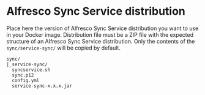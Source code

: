 # Alfresco Sync Service distribution

Place here the version of Alfresco Sync Service distribution you want to use in
your Docker image. Distribution file must be a ZIP file with the expected
structure of an Alfresco Sync Service distribution. Only the contents of the
`sync/service-sync/` will be copied by default.

```tree
sync/
|_service-sync/
  syncservice.sh
  sync.p12
  config.yml
  service-sync-x.x.x.jar
```

